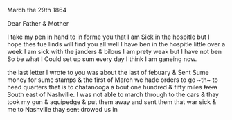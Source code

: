 March the 29th 1864

Dear Father & Mother
	
I take my pen in hand to in forme you that I am Sick in the hospitle but I hope thes fue linds will find you all well  I have ben in the hospitle little over a week I am sick with the janders & bilous  I am prety weak but I have not ben So be what I Could set up sum every day I think I am ganeing now. 

the last letter I wrote to you was about the last of febuary & Sent Sume money for sume stamps & the first of March we hade orders to go ~th~ to head quarters that is to chatanooga a bout one hundred & fifty miles ~~from~~ South east of Nashville. I was not able to march through to the cars & thay took my gun & aquipedge & put them away and sent them that war sick & me to Nashville thay ~~sent~~ drowed us in